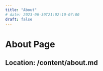 ```yaml
---
title: "About"
# date: 2023-06-30T21:02:10-07:00
draft: false
---
```

# About Page
## Location: /content/about.md


